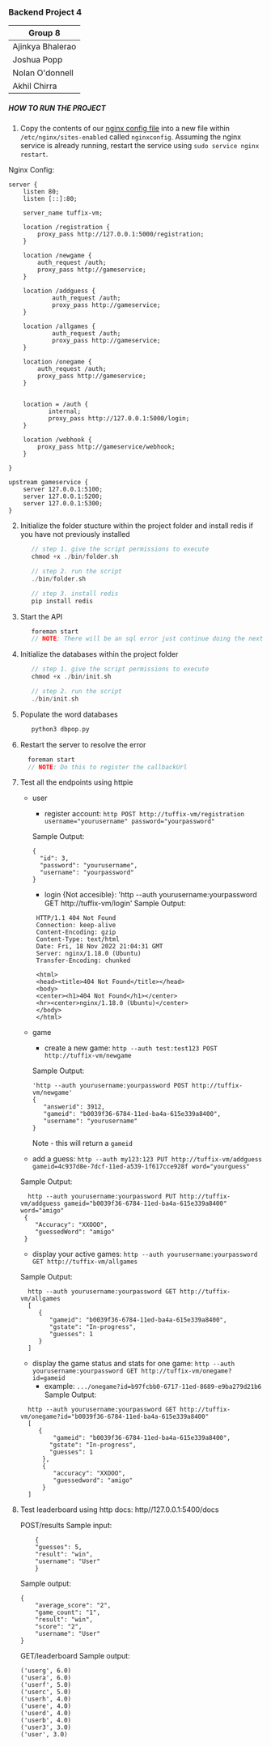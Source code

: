 ### Backend Project 4

| Group 8          |
| ---------------  |
| Ajinkya Bhalerao |
| Joshua Popp      |
| Nolan O'donnell  |
| Akhil Chirra     |

##### HOW TO RUN THE PROJECT

1. Copy the contents of our [nginx config file](https://github.com/ktranfullerton2000/Web-Back-End-Project3/blob/main/nginxconfig.txt) into a new file within `/etc/nginx/sites-enabled` called `nginxconfig`. Assuming the nginx service is already running, restart the service using `sudo service nginx restart`.

Nginx Config:

```
server {
    listen 80;
    listen [::]:80;

    server_name tuffix-vm;

    location /registration {
        proxy_pass http://127.0.0.1:5000/registration;
    }

    location /newgame {
        auth_request /auth;
        proxy_pass http://gameservice;
    }

    location /addguess {
            auth_request /auth;
            proxy_pass http://gameservice;
    }

    location /allgames {
            auth_request /auth;
            proxy_pass http://gameservice;
    }

    location /onegame {
        auth_request /auth;
        proxy_pass http://gameservice;
    }


    location = /auth {
           internal;
           proxy_pass http://127.0.0.1:5000/login;
    }
    
    location /webhook {
        proxy_pass http://gameservice/webhook;
    }

}

upstream gameservice {
    server 127.0.0.1:5100;
    server 127.0.0.1:5200;
    server 127.0.0.1:5300;
}
```

2. Initialize the folder stucture within the project folder and install redis if you have not previously installed

   ```c
      // step 1. give the script permissions to execute
      chmod +x ./bin/folder.sh

      // step 2. run the script
      ./bin/folder.sh
   ```

   ```c
      // step 3. install redis
      pip install redis
   ```

3. Start the API

   ```c
      foreman start
      // NOTE: There will be an sql error just continue doing the next steps
   ```

4. Initialize the databases within the project folder

   ```c
      // step 1. give the script permissions to execute
      chmod +x ./bin/init.sh

      // step 2. run the script
      ./bin/init.sh
   ```

5. Populate the word databases

   ```c
      python3 dbpop.py
   ```

6. Restart the server to resolve the error

    ```c
      foreman start
      // NOTE: Do this to register the callbackUrl
    ```

7. Test all the endpoints using httpie
   - user
      - register account: `http POST http://tuffix-vm/registration username="yourusername" password="yourpassword"`

       Sample Output:
       ```
      {
         "id": 3,
         "password": "yourusername",
         "username": "yourpassword"
      }
      ```
     - login {Not accesible}: 'http --auth yourusername:yourpassword GET http://tuffix-vm/login'
     Sample Output:
     ```
      HTTP/1.1 404 Not Found
      Connection: keep-alive
      Content-Encoding: gzip
      Content-Type: text/html
      Date: Fri, 18 Nov 2022 21:04:31 GMT
      Server: nginx/1.18.0 (Ubuntu)
      Transfer-Encoding: chunked

      <html>
      <head><title>404 Not Found</title></head>
      <body>
      <center><h1>404 Not Found</h1></center>
      <hr><center>nginx/1.18.0 (Ubuntu)</center>
      </body>
      </html>
      ```
   - game

      - create a new game: `http --auth test:test123 POST http://tuffix-vm/newgame`

      Sample Output:
      ```
      'http --auth yourusername:yourpassword POST http://tuffix-vm/newgame'
      {
         "answerid": 3912,
         "gameid": "b0039f36-6784-11ed-ba4a-615e339a8400",
         "username": "yourusername"
      }
      ```
      Note - this will return a `gameid`
    - add a guess: `http --auth my123:123 PUT http://tuffix-vm/addguess gameid=4c937d8e-7dcf-11ed-a539-1f617cce928f word="yourguess"`

    Sample Output:
    ```
      http --auth yourusername:yourpassword PUT http://tuffix-vm/addguess gameid="b0039f36-6784-11ed-ba4a-615e339a8400" word="amigo"
     {
        "Accuracy": "XXOOO",
        "guessedWord": "amigo"
     }
     ```
    - display your active games: `http --auth yourusername:yourpassword GET http://tuffix-vm/allgames`

    Sample Output:
    ```
      http --auth yourusername:yourpassword GET http://tuffix-vm/allgames
      [
         {
            "gameid": "b0039f36-6784-11ed-ba4a-615e339a8400",
            "gstate": "In-progress",
            "guesses": 1
         }
      ]
      ```
    - display the game status and stats for one game: `http --auth yourusername:yourpassword GET http://tuffix-vm/onegame?id=gameid`
       - example: `.../onegame?id=b97fcbb0-6717-11ed-8689-e9ba279d21b6`
    Sample Output:
    ```
      http --auth yourusername:yourpassword GET http://tuffix-vm/onegame?id="b0039f36-6784-11ed-ba4a-615e339a8400"
      [
         {
             "gameid": "b0039f36-6784-11ed-ba4a-615e339a8400",
            "gstate": "In-progress",
            "guesses": 1
          },
          {
             "accuracy": "XXOOO",
             "guessedword": "amigo"
          }
      ]
      ```
8. Test leaderboard using http docs: http//127.0.0.1:5400/docs

    POST/results
    Sample input:
    ```
        {
        "guesses": 5,
        "result": "win",
        "username": "User"
        }
    ```
    Sample output:
    ```
    {
        "average_score": "2",
        "game_count": "1",
        "result": "win",
        "score": "2",
        "username": "User"
    }
    ```

    GET/leaderboard
    Sample output:
    ```
    ('userg', 6.0)
    ('usera', 6.0)
    ('userf', 5.0)
    ('userc', 5.0)
    ('userh', 4.0)
    ('usere', 4.0)
    ('userd', 4.0)
    ('userb', 4.0)
    ('user3', 3.0)
    ('user', 3.0)
    ```
